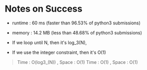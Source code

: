 # Notes on Success
+ runtime : 60 ms (faster than 96.53% of python3 submissions)
+ memory : 14.2 MB (less than 48.68% of python3 submissions)

+ If we loop until N, then it's log_3(N),
+ If we use the integer constraint, then it's O(1)

> Time : O(log3_(N)) , Space : O(1)
> Time : O(1) , Space : O(1)
